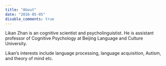 ```yaml
---
title: "About"
date: "2016-05-05"
disable_comments: true
---
```


Likan Zhan is an cognitive scientist and psycholinguistist. He is assistant professor of Cognitive Psychology at Beijing Language and Culture University.

Likan’s interests include language processing, language acquisition, Autism, and theory of mind etc.
